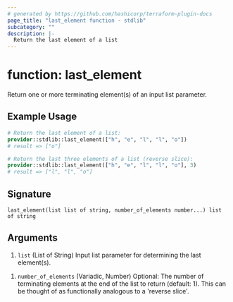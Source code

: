 ```yaml
---
# generated by https://github.com/hashicorp/terraform-plugin-docs
page_title: "last_element function - stdlib"
subcategory: ""
description: |-
  Return the last element of a list
---
```


# function: last_element

Return one or more terminating element(s) of an input list parameter.

## Example Usage

```terraform
# Return the last element of a list:
provider::stdlib::last_element(["h", "e", "l", "l", "o"])
# result => ["o"]

# Return the last three elements of a list (reverse slice):
provider::stdlib::last_element(["h", "e", "l", "l", "o"], 3)
# result => ["l", "l", "o"]
```

## Signature

<!-- signature generated by tfplugindocs -->
```text
last_element(list list of string, number_of_elements number...) list of string
```

## Arguments

<!-- arguments generated by tfplugindocs -->
1. `list` (List of String) Input list parameter for determining the last element(s).
<!-- variadic argument generated by tfplugindocs -->
1. `number_of_elements` (Variadic, Number) Optional: The number of terminating elements at the end of the list to return (default: 1). This can be thought of as functionally analogous to a 'reverse slice'.
